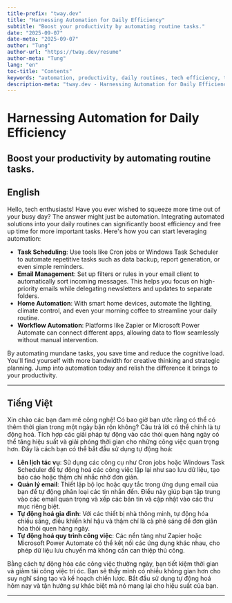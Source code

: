 ```yaml
---
title-prefix: "tway.dev"
title: "Harnessing Automation for Daily Efficiency"
subtitle: "Boost your productivity by automating routine tasks."
date: "2025-09-07"
date-meta: "2025-09-07"
author: "Tung"
author-url: "https://tway.dev/resume"
author-meta: "Tung"
lang: "en"
toc-title: "Contents"
keywords: "automation, productivity, daily routines, tech efficiency, time management"
description-meta: "tway.dev - Harnessing Automation for Daily Efficiency - Boost your productivity by automating routine tasks."
---
```


# Harnessing Automation for Daily Efficiency
## Boost your productivity by automating routine tasks.

## English
Hello, tech enthusiasts! Have you ever wished to squeeze more time out of your busy day? The answer might just be automation. Integrating automated solutions into your daily routines can significantly boost efficiency and free up time for more important tasks. Here's how you can start leveraging automation:

- **Task Scheduling**: Use tools like Cron jobs or Windows Task Scheduler to automate repetitive tasks such as data backup, report generation, or even simple reminders.
- **Email Management**: Set up filters or rules in your email client to automatically sort incoming messages. This helps you focus on high-priority emails while delegating newsletters and updates to separate folders.
- **Home Automation**: With smart home devices, automate the lighting, climate control, and even your morning coffee to streamline your daily routine.
- **Workflow Automation**: Platforms like Zapier or Microsoft Power Automate can connect different apps, allowing data to flow seamlessly without manual intervention.

By automating mundane tasks, you save time and reduce the cognitive load. You'll find yourself with more bandwidth for creative thinking and strategic planning. Jump into automation today and relish the difference it brings to your productivity.

---

## Tiếng Việt
Xin chào các bạn đam mê công nghệ! Có bao giờ bạn ước rằng có thể có thêm thời gian trong một ngày bận rộn không? Câu trả lời có thể chính là tự động hoá. Tích hợp các giải pháp tự động vào các thói quen hàng ngày có thể tăng hiệu suất và giải phóng thời gian cho những công việc quan trọng hơn. Đây là cách bạn có thể bắt đầu sử dụng tự động hoá:

- **Lên lịch tác vụ**: Sử dụng các công cụ như Cron jobs hoặc Windows Task Scheduler để tự động hoá các công việc lặp lại như sao lưu dữ liệu, tạo báo cáo hoặc thậm chí nhắc nhở đơn giản.
- **Quản lý email**: Thiết lập bộ lọc hoặc quy tắc trong ứng dụng email của bạn để tự động phân loại các tin nhắn đến. Điều này giúp bạn tập trung vào các email quan trọng và xếp các bản tin và cập nhật vào các thư mục riêng biệt.
- **Tự động hoá gia đình**: Với các thiết bị nhà thông minh, tự động hóa chiếu sáng, điều khiển khí hậu và thậm chí là cà phê sáng để đơn giản hóa thói quen hàng ngày.
- **Tự động hoá quy trình công việc**: Các nền tảng như Zapier hoặc Microsoft Power Automate có thể kết nối các ứng dụng khác nhau, cho phép dữ liệu lưu chuyển mà không cần can thiệp thủ công.

Bằng cách tự động hóa các công việc thường ngày, bạn tiết kiệm thời gian và giảm tải công việc trí óc. Bạn sẽ thấy mình có nhiều không gian hơn cho suy nghĩ sáng tạo và kế hoạch chiến lược. Bắt đầu sử dụng tự động hoá hôm nay và tận hưởng sự khác biệt mà nó mang lại cho hiệu suất của bạn.

---